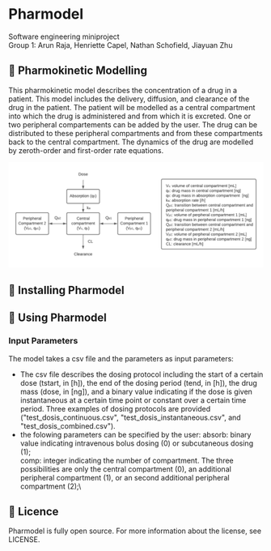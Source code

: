 # Pharmodel
Software engineering miniproject \
Group 1: Arun Raja, Henriette Capel, Nathan Schofield, Jiayuan Zhu

## :pill: Pharmokinetic Modelling
This pharmokinetic model describes the concentration of a drug in a patient. This model includes the delivery, diffusion, and clearance of the drug in the patient. The patient will be modelled as a central compartment into which the drug is administered and from which it is excreted. One or two peripheral compartements can be added by the user. The drug can be distributed to these peripheral compartments and from these compartments back to the central compartment. The dynamics of the drug are modelled by zeroth-order and first-order rate equations. 

![](Pharmodel.png)

## :rocket: Installing Pharmodel

## :running: Using Pharmodel
### Input Parameters
The model takes a csv file and the parameters as input parameters: 
- The csv file describes the dosing protocol including the start of a certain dose (tstart, in [h]), the end of the dosing period (tend, in [h]), the drug mass (dose, in [ng]), and a binary value indicating if the dose is given instantaneous at a certain time point or constant over a certain time period. Three examples of dosing protocols are provided ("test_dosis_continuous.csv", "test_dosis_instantaneous.csv", and "test_dosis_combined.csv"). 
- the folowing parameters can be specified by the user:
 absorb: binary value indicating intravenous bolus dosing (0) or subcutaneous dosing (1);\
 comp: integer indicating the number of compartment. The three possibilities are only the central compartment (0), an additional peripheral compartment (1), or an second additional peripheral compartment (2);\
 

## :page_facing_up: Licence 
Pharmodel is fully open source. For more information about the license, see LICENSE.

